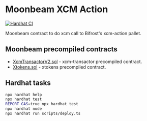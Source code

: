# Moonbeam XCM Action

[![Hardhat CI](https://github.com/bifrost-finance/moonbeam-xcm-action/actions/workflows/ci.yml/badge.svg)](https://github.com/bifrost-finance/moonbeam-xcm-action/actions/workflows/ci.yml)

Moonbeam contract to do xcm call to Bifrost's xcm-action pallet.

## Moonbeam precompiled contracts

* [XcmTransactorV2.sol](https://github.com/PureStake/moonbeam/blob/master/precompiles/xcm-transactor/src/v2/XcmTransactorV2.sol) - xcm-transactor precompiled contract.
* [Xtokens.sol](https://github.com/PureStake/moonbeam/blob/master/precompiles/xtokens/Xtokens.sol) - xtokens precompiled contract.

## Hardhat tasks

```sh
npx hardhat help
npx hardhat test
REPORT_GAS=true npx hardhat test
npx hardhat node
npx hardhat run scripts/deploy.ts
```
